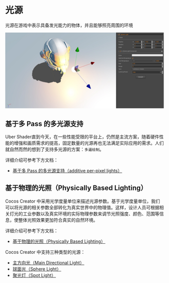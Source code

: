 # 光源

光源在游戏中表示具备发光能力的物体，并且能够照亮周围的环境

![light scene](light/lighting.png)

## 基于多 Pass 的多光源支持

Uber Shader直到今天，在一些性能受限的平台上，仍然是主流方案，随着硬件性能的增强和画质需求的提高，固定数量的光源再也无法满足实际应用的需求。人们就自然而然的想到了支持多光源的方案：`多遍绘制`。

详细介绍可参考下方文档：

- [基于多 Pass 的多光源支持（additive per-pixel lights）](light/additive-per-pixel-lights.md)

## 基于物理的光照（Physically Based Lighting）

Cocos Creator 中采用光学度量单位来描述光源参数。基于光学度量单位，我们可以将光源的相关参数全部转化为真实世界中的物理值。这样，设计人员可根据相关灯光的工业参数以及真实环境的实际物理参数来调节光照强度、颜色、范围等信息，使整体光照效果更加符合真实的自然环境。

详细介绍可参考下方文档：

- [基于物理的光照（Physically Based Lighting）](light/pbr-lighting.md)

Cocos Creator 中支持三种类型的光源：

- [主方向光（Main Directional Light）](light/dir-light.md)
- [球面光（Sphere Light）](light/sphere-light.md)
- [聚光灯（Spot Light）](light/spot-light.md)
